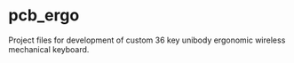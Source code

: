 # pcb_ergo
Project files for development of custom 36 key unibody ergonomic wireless mechanical keyboard.
